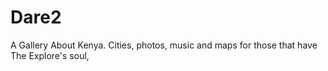 # Dare2
A Gallery About Kenya. Cities, photos, music and maps for those that have The Explore's soul, 
